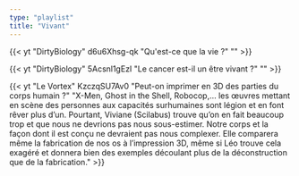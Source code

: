 ```yaml
---
type: "playlist"
title: "Vivant"
---
```



{{< yt "DirtyBiology" d6u6Xhsg-qk "Qu'est-ce que la vie ?" "" >}}

{{< yt "DirtyBiology" 5Acsnl1gEzI "Le cancer est-il un être vivant ?" "" >}}

{{< yt "Le Vortex" KzczqSU7Av0 "Peut-on imprimer en 3D des parties du corps humain ?" "X-Men, Ghost in the Shell, Robocop,... les œuvres mettant en scène des personnes aux capacités surhumaines sont légion et en font rêver plus d’un. Pourtant, Viviane (Scilabus) trouve qu’on en fait beaucoup trop et que nous ne devrions pas nous sous-estimer. Notre corps et la façon dont il est conçu ne devraient pas nous complexer. Elle comparera même la fabrication de nos os à l’impression 3D, même si Léo trouve cela exagéré et donnera bien des exemples découlant plus de la déconstruction que de la fabrication." >}}
